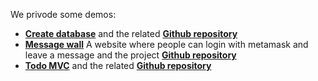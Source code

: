 We privode some demos:

- **[Create database](https://cms.db3.network)** and the related **[Github repository](https://github.com/dbpunk-labs/data-manager)**
- **[Message wall](https://message-wall-iota.vercel.app/)** A website where people can login with metamask and leave a message and the project **[Github repository](https://github.com/dbpunk-labs/message-wall)**
- **[Todo MVC](https://db3-network-crud-todomvc-demo.imotai.repl.co/)** and the related **[Github repository](https://github.com/dbpunk-labs/db3.js/tree/main/examples)**

